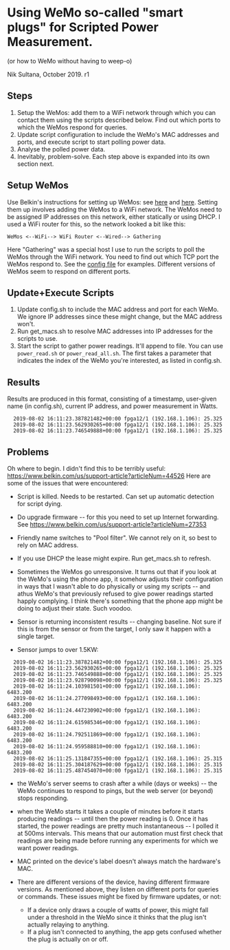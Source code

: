 # Using WeMo so-called "smart plugs" for Scripted Power Measurement.
(or how to WeMo without having to weep-o)

Nik Sultana, October 2019. r1


Steps
-----
1. Setup the WeMos: add them to a WiFi network through which you can contact them using the scripts described below. Find out which ports to which the WeMos respond for queries.
2. Update script configuration to include the WeMo's MAC addresses and ports, and execute script to start polling power data.
3. Analyse the polled power data.
4. Inevitably, problem-solve.
Each step above is expanded into its own section next.


Setup WeMos
-----------
Use Belkin's instructions for setting up WeMos:
see [here](https://www.belkin.com/us/p/P-F7C029/)
and [here](https://www.belkin.com/us/support-article?articleNum=80142).
Setting them up involves adding the WeMos to a WiFi network. The WeMos need
to be assigned IP addresses on this network, either statically or using DHCP.
I used a WiFi router for this, so the network looked a bit like this:
```
WeMos <--WiFi--> WiFi Router <--Wired--> Gathering
```
Here "Gathering" was a special host I use to run the scripts to poll the WeMos
through the WiFi network.
You need to find out which TCP port the WeMos respond to. See the [config file](config.sh)
for examples. Different versions of WeMos seem to respond on different ports.


Update+Execute Scripts
----------------------
1. Update config.sh to include the MAC address and port for each WeMo. We ignore IP addresses since these might change, but the MAC address won't.
2. Run get_macs.sh to resolve MAC addresses into IP addresses for the scripts to use.
3. Start the script to gather power readings. It'll append to file. You can use `power_read.sh` or `power_read_all.sh`. The first takes a parameter that indicates the index of the WeMo you're interested, as listed in config.sh.


Results
-------
Results are produced in this format, consisting of a timestamp, user-given name (in config.sh), current IP address, and power measurement in Watts.
```
  2019-08-02 16:11:23.387821482+00:00 fpga12/1 (192.168.1.106): 25.325
  2019-08-02 16:11:23.562930265+00:00 fpga12/1 (192.168.1.106): 25.325
  2019-08-02 16:11:23.746549888+00:00 fpga12/1 (192.168.1.106): 25.325
```


Problems
--------
Oh where to begin.
I didn't find this to be terribly useful: https://www.belkin.com/us/support-article?articleNum=44526
Here are some of the issues that were encountered:

* Script is killed. Needs to be restarted. Can set up automatic detection for script dying.

* Do upgrade firmware -- for this you need to set up Internet forwarding. See https://www.belkin.com/us/support-article?articleNum=27353

* Friendly name switches to "Pool filter". We cannot rely on it, so best to rely on MAC address.

* If you use DHCP the lease might expire. Run get_macs.sh to refresh.

* Sometimes the WeMos go unresponsive.
  It turns out that if you look at the WeMo's using the phone app, it
  somehow adjusts their configuration in ways that I wasn't able to do
  physically or using my scripts -- and athus WeMo's that previously
  refused to give power readings started happly complying. I think there's
  something that the phone app might be doing to adjust their state. Such
  voodoo.

* Sensor is returning inconsistent results -- changing baseline. Not sure if this is from the sensor or from the target, I only saw it happen with a single target.
* Sensor jumps to over 1.5KW:
```
  2019-08-02 16:11:23.387821482+00:00 fpga12/1 (192.168.1.106): 25.325
  2019-08-02 16:11:23.562930265+00:00 fpga12/1 (192.168.1.106): 25.325
  2019-08-02 16:11:23.746549888+00:00 fpga12/1 (192.168.1.106): 25.325
  2019-08-02 16:11:23.928790098+00:00 fpga12/1 (192.168.1.106): 25.325
  2019-08-02 16:11:24.103981501+00:00 fpga12/1 (192.168.1.106): 6483.200
  2019-08-02 16:11:24.277098493+00:00 fpga12/1 (192.168.1.106): 6483.200
  2019-08-02 16:11:24.447230902+00:00 fpga12/1 (192.168.1.106): 6483.200
  2019-08-02 16:11:24.615985346+00:00 fpga12/1 (192.168.1.106): 6483.200
  2019-08-02 16:11:24.792511869+00:00 fpga12/1 (192.168.1.106): 6483.200
  2019-08-02 16:11:24.959588810+00:00 fpga12/1 (192.168.1.106): 6483.200
  2019-08-02 16:11:25.131847355+00:00 fpga12/1 (192.168.1.106): 25.315
  2019-08-02 16:11:25.304187629+00:00 fpga12/1 (192.168.1.106): 25.315
  2019-08-02 16:11:25.487454070+00:00 fpga12/1 (192.168.1.106): 25.315
```

* the WeMo's server seems to crash after a while (days or weeks) -- the WeMo continues to respond to pings, but the web server (or beyond) stops responding.

* when the WeMo starts it takes a couple of minutes before it starts producing readings -- until then the power reading is 0. Once it has started, the power readings are pretty much instantaneous -- I polled it at 500ms intervals. This means that our automation must first check that readings are being made before running any experiments for which we want power readings.

* MAC printed on the device's label doesn't always match the hardware's MAC.

* There are different versions of the device, having different firmware versions. As mentioned above, they listen on different ports for queries or commands. These issues might be fixed by firmware updates, or not:
  - If a device only draws a couple of watts of power, this might fall under a threshold in the WeMo since it thinks that the plug isn't actually relaying to anything.
  - If a plug isn't connected to anything, the app gets confused whether the plug is actually on or off.

